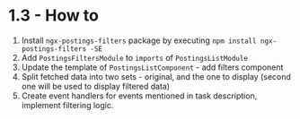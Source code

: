 # 1.3 - How to

1. Install `ngx-postings-filters` package by executing `npm install ngx-postings-filters -SE`
2. Add `PostingsFiltersModule` to `imports` of `PostingsListModule`
3. Update the template of `PostingsListComponent` - add filters component
4. Split fetched data into two sets - original, and the one to display (second one will be used to display filtered data)
5. Create event handlers for events mentioned in task description, implement filtering logic.